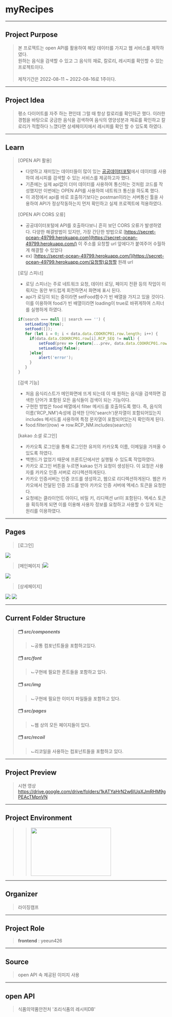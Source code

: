 # myRecipes
--------------
## Project Purpose
> 본 프로젝트는 open API를 활용하여 해당 데이터를 가지고 웹 서비스를 제작하였다.<br/>
> 원하는 음식을 검색할 수 있고 그 음식의 재료, 칼로리, 레시피를 확인할 수 있는 프로젝트이다. <br/>
> <br/>제작기간은 2022-08-11 ~ 2022-08-16로 1주이다.
--------------
## Project Idea
> 평소 다이어트를 자주 하는 편인데 그럴 때 항상 칼로리를 확인하곤 했다. 이러한 경험을 바탕으로 궁금한 음식을 검색하여 음식의 영양성분과 재료를 확인하고 칼로리가 적합하다 느꼈다면 상세페이지에서 레시피를 확인 할 수 있도록 하였다.
--------------
## Learn
> [OPEN API 활용]
> - 다양하고 재미있는 데이터들이 많이 있는 [공공데이터포털](https://www.data.go.kr/)에서 데이터를 사용하여 레시피를 검색할 수 있는 서비스를 제공하고자 했다.
> - 기존에는 실제 api없이 더미 데이터를 사용하여 통신하는 것처럼 코드를 작성했지만 이번에는 OPEN API를 사용하여 네트워크 통신을 하도록 했다.
> - 이 과정에서 api를 바로 호출하기보다는 postman이라는 서버통신 툴을 사용하여 API가 정상작동하는지 먼저 확인하고 실제 프로젝트에 적용하였다.
>
> [OPEN API CORS 오류]
> - 공공데이터포털에 API를 호출하다보니 흔히 보던 CORS 오류가 발생하였다. 다양한 해결방법이 있지만, 가장 간단한 방법으로 [https://secret-ocean-49799.herokuapp.com](https://secret-ocean-49799.herokuapp.com/) 이 주소를 요청할 url 앞에다가 붙여주어 수월하게 해결할 수 있었다
> - ex) [https://secret-ocean-49799.herokuapp.com/](https://secret-ocean-49799.herokuapp.com/요청할)요청할 원래 url
>
> [로딩 스피너]
> - 로딩 스피너는 주로 네트워크 요청, 데이터 로딩, 페이지 전환 등의 작업이 이뤄지는 동안 부드럽게 회전하면서 화면에 표시 된다.
> - api가 로딩이 되는 중이라면 setFood함수가 빈 배열을 가지고 있을 것이다. 이를 이용하여 food가 빈 배열이라면 loading이 true로 바뀌게하여 스피너를 실행하게 하였다.
> ```javascript
> if(search === null || search === '') {
>    setLoading(true);
>    setFood([]);
>    for (let i = 0; i < data.data.COOKRCP01.row.length; i++) {
>      if(data.data.COOKRCP01.row[i].RCP_SEQ != null) {
>          setFood(prev => {return[...prev, data.data.COOKRCP01.row[i]]})
>          setLoading(false);
>      }else{
>          alert('error');
>      }
>    }
> }
> ``` 
>   
> [검색 기능]
> - 처음 음식리스트가 메인화면에 뜨게 되는데 이 때 원하는 음식을 검색하면 검색한 단어가 포함된 모든 음식들이 검색이 되는 기능이다.
> - 구현한 방법은 food 배열에서 filter 메서드를 호출하도록 했다. 즉, 음식의 이름('RCP_NM')속성에 검색한 단어('search')문자열이 포함되어있는지 includes 메서드를 사용하여 특정 문자열이 포함되어있는지 확인하게 된다.
> - food.filter((row) => row.RCP_NM.includes(search))
>
> [kakao 소셜 로그인]
> - 카카오톡 로그인을 통해 로그인한 유저의 카카오톡 이름, 이메일을 가져올 수 있도록 하였다.
> - 백엔드가 없었기 때문에 프론트단에서만 실행될 수 있도록 작업하였다.
> - 카카오 로그인 버튼을 누르면 kakao 인가 요청이 생성된다. 이 요청은 사용자를 카카오 인증 서버로 리디렉션하게된다.
> - 카카오 인증서버는 인증 코드를 생성하고, 웹으로 리디렉션하게된다. 웹은 카카오에서 전달된 인증 코드를 받아 카카오 인증 서버에 엑세스 토큰을 요청한다.
> -  요청에는 클라이언트 아이디, 비밀 키, 리디렉션 url이 포함된다. 엑세스 토큰을 획득하게 되면 이를 이용해 사용자 정보를 요청하고 사용할 수 있게 되는 원리를 이용하였다.
--------------
## Pages
> [로그인]
<img src="https://user-images.githubusercontent.com/88296511/217318385-50afc84f-b83e-4cba-904f-f4feef10e1e8.png">

> [메인페이지
]<img src="https://user-images.githubusercontent.com/88296511/217318532-9769df20-0dd5-48eb-9daf-190ee4fc8395.png">
<img src="https://user-images.githubusercontent.com/88296511/217320139-aca19af5-8b73-45fa-9268-bd27be278b9c.png">

> [상세페이지]
<img src="https://user-images.githubusercontent.com/88296511/217318630-d2b813d8-ea20-452e-b43b-0200955b9046.png">
<img src="https://user-images.githubusercontent.com/88296511/217318842-43cf7b36-6acb-4ec2-b666-25d0a6709f65.png">

-------------
## Current Folder Structure
> #### 🗂 *src/components*
> > ⌙공통 컴포넌트들을 포함하고있다.
> #### 🗂 *src/font*
> > ⌙구현에 필요한 폰트들을 포함하고 있다.
> #### 🗂 *src/img*
> > ⌙구현에 필요한 이미지 파일들을 포함하고 있다.
> #### 🗂 *src/pages*
> > ⌙웹 상의 모든 페이지들이 있다.
> #### 🗂 *src/recoil*
> > ⌙리코일을 사용하는 컴포넌트들을 포함하고 있다.
-------------
## Project Preview
> 시현 영상 <br>
> https://drive.google.com/drive/folders/1kATYaHrN2w6lUqXJmRHM9gPEAcTMpnVN
-------------
## Project Environment
> > <img src = "https://user-images.githubusercontent.com/88296511/217285156-6deaeb5d-38cf-4311-a529-cb6534d53c7f.png" width="250" height="150">
>
-------------
## Organizer
> 라이징캠프
-------------
## Project Role
> **frontend** : yeeun426
>
-------------
## Source
> open API 속 제공된 이미지 사용
>
-------------
## open API
> 식품의약품안전처 '조리식품의 레시피DB'
